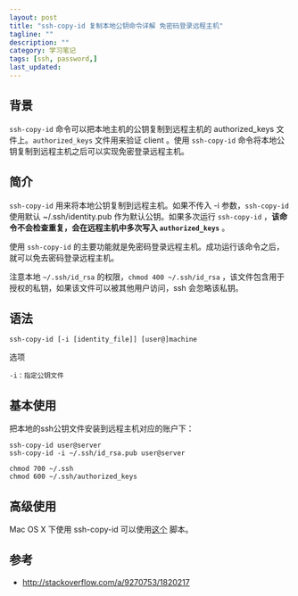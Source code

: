 ```yaml
---
layout: post
title: "ssh-copy-id 复制本地公钥命令详解 免密码登录远程主机"
tagline: ""
description: ""
category: 学习笔记
tags: [ssh, password,]
last_updated: 
---
```


## 背景

`ssh-copy-id` 命令可以把本地主机的公钥复制到远程主机的 authorized_keys 文件上。`authorized_keys` 文件用来验证 client 。使用 `ssh-copy-id` 命令将本地公钥复制到远程主机之后可以实现免密登录远程主机。

## 简介

`ssh-copy-id` 用来将本地公钥复制到远程主机。如果不传入 -i 参数，`ssh-copy-id` 使用默认 ~/.ssh/identity.pub 作为默认公钥。如果多次运行 `ssh-copy-id` ，**该命令不会检查重复，会在远程主机中多次写入 `authorized_keys`** 。

使用 `ssh-copy-id` 的主要功能就是免密码登录远程主机。成功运行该命令之后，就可以免去密码登录远程主机。

注意本地 `~/.ssh/id_rsa` 的权限，`chmod 400 ~/.ssh/id_rsa` ，该文件包含用于授权的私钥，如果该文件可以被其他用户访问，ssh 会忽略该私钥。

## 语法

    ssh-copy-id [-i [identity_file]] [user@]machine

选项

    -i：指定公钥文件

## 基本使用

把本地的ssh公钥文件安装到远程主机对应的账户下：

    ssh-copy-id user@server
    ssh-copy-id -i ~/.ssh/id_rsa.pub user@server

    chmod 700 ~/.ssh 
    chmod 600 ~/.ssh/authorized_keys

## 高级使用

Mac OS X 下使用 ssh-copy-id 可以使用[这个](https://github.com/beautifulcode/ssh-copy-id-for-OSX) 脚本。


## 参考

- <http://stackoverflow.com/a/9270753/1820217>

